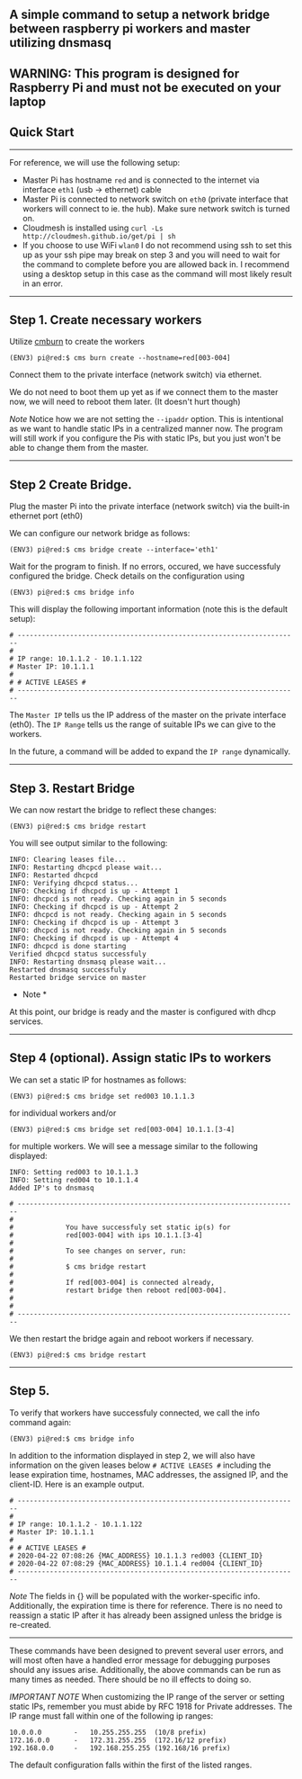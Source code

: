 ## A simple command to setup a network bridge between raspberry pi workers and master utilizing dnsmasq
WARNING: This program is designed for Raspberry Pi and must not be executed on your laptop
---
##  Quick Start
---
For reference, we will use the following setup:
* Master Pi has hostname `red` and is connected to the internet via interface `eth1` (usb -> ethernet) cable
* Master Pi is connected to network switch on `eth0` (private interface that workers will connect to ie. the hub). Make sure network switch is turned on.
* Cloudmesh is installed using `curl -Ls http://cloudmesh.github.io/get/pi | sh`
* If you choose to use WiFi `wlan0` I do not recommend using ssh to set this up as your ssh pipe may break on step 3 and you will need to wait for the command to complete before you are allowed back in. I recommend using a desktop setup in this case as the command will most likely result in an error.

---
## Step 1. Create necessary workers
Utilize [cmburn](https://github.com/cloudmesh/cloudmesh-pi-burn) to create the workers
```
(ENV3) pi@red:$ cms burn create --hostname=red[003-004]
```
Connect them to the private interface (network switch) via ethernet.

We do not need to boot them up yet as if we connect them to the master now, we will need to reboot them later. (It doesn't hurt though)

*Note* 
Notice how we are not setting the `--ipaddr` option. This is intentional as we want to handle static IPs in a centralized manner now. The program will still work if you configure the Pis with static IPs, but you just won't be able to change them from the master.

---

## Step 2 Create Bridge.
Plug the master Pi into the private interface (network switch) via the built-in ethernet port (eth0)

We can configure our network bridge as follows:
```
(ENV3) pi@red:$ cms bridge create --interface='eth1'
```

Wait for the program to finish. If no errors, occured, we have successfuly configured the bridge. Check details on the configuration using 
```
(ENV3) pi@red:$ cms bridge info
```

This will display the following important information (note this is the default setup):
```
# ----------------------------------------------------------------------
# 
# IP range: 10.1.1.2 - 10.1.1.122
# Master IP: 10.1.1.1
# 
# # ACTIVE LEASES #
# ----------------------------------------------------------------------
```

The `Master IP` tells us the IP address of the master on the private interface (eth0).
The `IP Range` tells us the range of suitable IPs we can give to the workers.

In the future, a command will be added to expand the `IP range` dynamically.

---

## Step 3. Restart Bridge

We can now restart the bridge to reflect these changes:
```
(ENV3) pi@red:$ cms bridge restart
```
You will see output similar to the following:
```
INFO: Clearing leases file...
INFO: Restarting dhcpcd please wait...
INFO: Restarted dhcpcd
INFO: Verifying dhcpcd status...
INFO: Checking if dhcpcd is up - Attempt 1
INFO: dhcpcd is not ready. Checking again in 5 seconds
INFO: Checking if dhcpcd is up - Attempt 2
INFO: dhcpcd is not ready. Checking again in 5 seconds
INFO: Checking if dhcpcd is up - Attempt 3
INFO: dhcpcd is not ready. Checking again in 5 seconds
INFO: Checking if dhcpcd is up - Attempt 4
INFO: dhcpcd is done starting
Verified dhcpcd status successfuly
INFO: Restarting dnsmasq please wait...
Restarted dnsmasq successfuly
Restarted bridge service on master
```
* Note *

At this point, our bridge is ready and the master is configured with dhcp services.

---

## Step 4 (optional). Assign static IPs to workers
We can set a static IP for hostnames as follows:
```
(ENV3) pi@red:$ cms bridge set red003 10.1.1.3
```
for individual workers and/or
```
(ENV3) pi@red:$ cms bridge set red[003-004] 10.1.1.[3-4]
```
for multiple workers. We will see a message similar to the following displayed:
```
INFO: Setting red003 to 10.1.1.3
INFO: Setting red004 to 10.1.1.4
Added IP's to dnsmasq

# ----------------------------------------------------------------------
# 
#             You have successfuly set static ip(s) for
#             red[003-004] with ips 10.1.1.[3-4]
# 
#             To see changes on server, run:
# 
#             $ cms bridge restart
# 
#             If red[003-004] is connected already, 
#             restart bridge then reboot red[003-004].
# 
#             
# ----------------------------------------------------------------------

```

We then restart the bridge again and reboot workers if necessary.
```
(ENV3) pi@red:$ cms bridge restart
```

---

## Step 5.
To verify that workers have successfuly connected, we call the info command again:
```
(ENV3) pi@red:$ cms bridge info
```
In addition to the information displayed in step 2, we will also have information on the given leases below `# ACTIVE LEASES #` including the lease expiration time, hostnames, MAC addresses, the assigned IP, and the client-ID. Here is an example output.
```
# ----------------------------------------------------------------------
# 
# IP range: 10.1.1.2 - 10.1.1.122
# Master IP: 10.1.1.1
# 
# # ACTIVE LEASES #
# 2020-04-22 07:08:26 {MAC_ADDRESS} 10.1.1.3 red003 {CLIENT_ID}
# 2020-04-22 07:08:29 {MAC_ADDRESS} 10.1.1.4 red004 {CLIENT_ID}
# ----------------------------------------------------------------------
```

*Note*
The fields in {} will be populated with the worker-specific info.
Additionally, the expiration time is there for reference. There is no need to reassign a static IP after it has already been assigned unless the bridge is re-created.

---

These commands have been designed to prevent several user errors, and will most often have a handled error message for debugging purposes should any issues arise. Additionally, the above commands can be run as many times as needed. There should be no ill effects to doing so.



*IMPORTANT NOTE*
When customizing the IP range of the server or setting static IPs, remember you must abide by RFC 1918 for Private addresses. The IP range must fall within one of the following ip ranges:
```
10.0.0.0        -   10.255.255.255  (10/8 prefix)
172.16.0.0      -   172.31.255.255  (172.16/12 prefix)
192.168.0.0     -   192.168.255.255 (192.168/16 prefix)
```
The default configuration falls within the first of the listed ranges.
